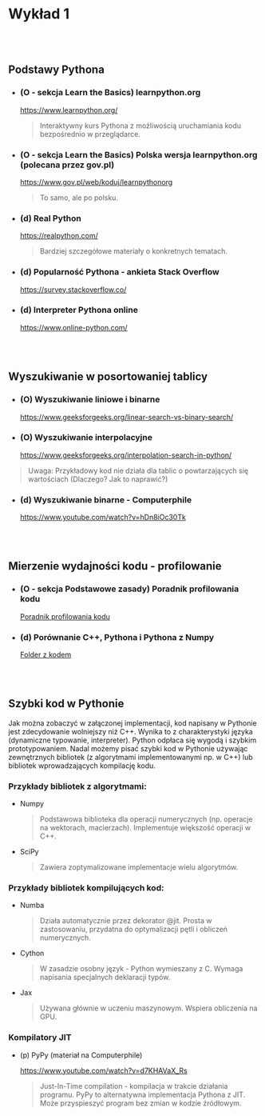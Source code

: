 # Wykład 1


<br><br>
## Podstawy Pythona

- ### (O - sekcja Learn the Basics) learnpython.org
  https://www.learnpython.org/
  > Interaktywny kurs Pythona z możliwością uruchamiania kodu bezpośrednio w przeglądarce.

- ### (O - sekcja Learn the Basics) Polska wersja learnpython.org (polecana przez gov.pl)
  https://www.gov.pl/web/koduj/learnpythonorg
  > To samo, ale po polsku.

- ### (d) Real Python
  https://realpython.com/
  > Bardziej szczegółowe materiały o konkretnych tematach.

- ### (d) Popularność Pythona - ankieta Stack Overflow
  https://survey.stackoverflow.co/

- ### (d) Interpreter Pythona online
  https://www.online-python.com/


<br><br>
## Wyszukiwanie w posortowaniej tablicy

- ### (O) Wyszukiwanie liniowe i binarne
  https://www.geeksforgeeks.org/linear-search-vs-binary-search/

- ### (O) Wyszukiwanie interpolacyjne
  https://www.geeksforgeeks.org/interpolation-search-in-python/
> Uwaga: Przykładowy kod nie działa dla tablic o powtarzających się wartościach (Dlaczego? Jak to naprawić?)

- ### (d) Wyszukiwanie binarne - Computerphile
  https://www.youtube.com/watch?v=hDn8iOc30Tk
<!-- 
"in" wolniejszy od binary search, bo nie zakłąda posortowanych danych i przeszukuje liniowo

Komentarz pod video: The point made at 14:30 is arguably the most important part of this video. Specifically, it is less important to know how to write, from scratch, a particular algorithm than it is to know that different algorithms have different tradeoffs. Knowing how to pick the best algorithm (and data structures) for a particular situation is more important than being able to implement an algorithm on a whiteboard.
-->


<br><br>
## Mierzenie wydajności kodu - profilowanie

- ### (O - sekcja Podstawowe zasady) Poradnik profilowania kodu
  [Poradnik profilowania kodu](./profilowanie_poradnik.md)

- ### (d) Porównanie C++, Pythona i Pythona z Numpy
  [Folder z kodem](./kod)


<br><br>
## Szybki kod w Pythonie

Jak można zobaczyć w załączonej implementacji, kod napisany w Pythonie jest zdecydowanie wolniejszy niż C++. Wynika to z charakterystyki języka (dynamiczne typowanie, interpreter). Python odpłaca się wygodą i szybkim prototypowaniem. Nadal możemy pisać szybki kod w Pythonie używając zewnętrznych bibliotek (z algorytmami implementowanymi np. w C++) lub bibliotek wprowadzających kompilację kodu.

### Przykłady bibliotek z algorytmami:

- Numpy
  > Podstawowa biblioteka dla operacji numerycznych (np. operacje na wektorach, macierzach).
  > Implementuje większość operacji w C++.

- SciPy
  > Zawiera zoptymalizowane implementacje wielu algorytmów.

### Przykłady bibliotek kompilujących kod:

- Numba
  > Działa automatycznie przez dekorator @jit.
  > Prosta w zastosowaniu, przydatna do optymalizacji pętli i obliczeń numerycznych.

- Cython
  > W zasadzie osobny język - Python wymieszany z C.
  > Wymaga napisania specjalnych deklaracji typów.

- Jax
  > Używana głównie w uczeniu maszynowym.
  > Wspiera obliczenia na GPU.
    
### Kompilatory JIT

- (p) PyPy (materiał na Computerphile)

  https://www.youtube.com/watch?v=d7KHAVaX_Rs
  > Just-In-Time compilation - kompilacja w trakcie działania programu.
  > PyPy to alternatywna implementacja Pythona z JIT.
  > Może przyspieszyć program bez zmian w kodzie źródłowym.